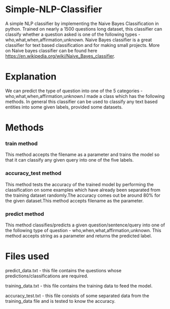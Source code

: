 # Simple-NLP-Classifier
A simple NLP classifier by implementing the Naive Bayes Classification in python. Trained on nearly a 1500 questions long dataset, this classifier can classify whether a question asked is one of the following types - who,what,when,affirmation,unknown.
Naive Bayes classifier is a great classifier for text based classification and for making small projects. More on Naive bayes classifier can be found here https://en.wikipedia.org/wiki/Naive_Bayes_classifier.

# Explanation
We can predict the type of question into one of the 5 categories - who,what,when,affirmation,unknown.I made a class which has the following methods. In general this classifier can be used to classify any text based entities into some given labels, provided some datasets.

# Methods

### train method
This method accepts the filename as a parameter and trains the model so that it can classify any given query into one of the five labels.

### accuracy_test method
This method tests the accuracy of the trained model by performing the classification on some examples which have already been separated from the training dataset randomly.The accuracy comes out be around 80% for the given dataset.This method accepts filename as the parameter.

### predict method
This method classifies/predicts a given question/sentence/query into one of the following type of question - who,when,what,affirmation,unknown. This method accepts string as a parameter and returns the predicted label.

# Files used
predict_data.txt - this file contains the questions whose predictions/classifications are required.

training_data.txt - this file contains the training data to feed the model.

accuracy_test.txt - this file consists of some separated data from the training_data file and is tested to know the accuracy.
